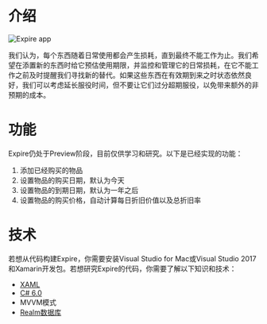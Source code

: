 # 介绍

![Expire app](https://user-images.githubusercontent.com/132692/27844427-46b9255a-6154-11e7-8997-837f431e45fb.jpeg)

我们认为，每个东西随着日常使用都会产生损耗，直到最终不能工作为止。我们希望在添置新的东西时给它预估使用期限，并监控和管理它的日常损耗，在它不能工作之前及时提醒我们寻找新的替代。如果这些东西在有效期到来之时状态依然良好，我们可以考虑延长服役时间，但不要让它们过分超期服役，以免带来额外的非预期的成本。

# 功能

Expire仍处于Preview阶段，目前仅供学习和研究。以下是已经实现的功能：

1. 添加已经购买的物品
2. 设置物品的购买日期，默认为今天
3. 设置物品的到期日期，默认为一年之后
4. 设置物品的购买价格，自动计算每日折旧价值以及总折旧率

# 技术

若想从代码构建Expire，你需要安装Visual Studio for Mac或Visual Studio 2017和Xamarin开发包。若想研究Expire的代码，你需要了解以下知识和技术：

- [XAML](https://developer.xamarin.com/guides/xamarin-forms/xaml/)
- [C# 6.0](https://developer.xamarin.com/guides/cross-platform/advanced/csharp_six/)
- MVVM模式
- [Realm数据库](https://realm.io/docs/xamarin/latest/)
